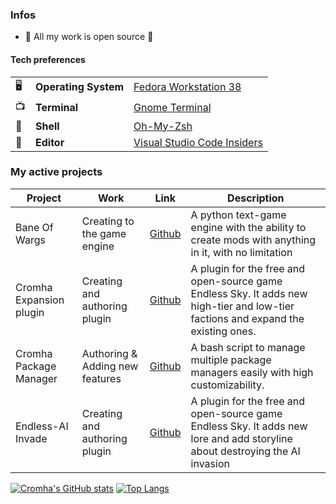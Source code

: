 
### Infos
* 👀 All my work is open source 👀

#### Tech preferences

| |                       |                                                           |
|-|-----------------------|-----------------------------------------------------------|
|🖥| **Operating System** | [Fedora Workstation 38](https://fedoraproject.org/workstation/)|
|📺| **Terminal**         | [Gnome Terminal](https://github.com/GNOME/gnome-terminal)|
|🐚| **Shell**            | [Oh-My-Zsh](https://github.com/ohmyzsh/ohmyzsh)|
|📝| **Editor**           | [Visual Studio Code Insiders](https://github.com/Microsoft/vscode)|

### My active projects
| Project                 | Work                            | Link                                                              | Description                                                                                                                                                       |
|-------------------------|---------------------------------|-------------------------------------------------------------------|-------------------------------------------------------------------------------------------------------------------------------------------------------------------|
| Bane Of Wargs   | Creating to the game engine | [Github](https://github.com/Dungeons-of-Kathallion/Bane-Of-Wargs)     | A python text-game engine with the ability to create mods with anything in it, with no limitation |
| Cromha Expansion plugin | Creating and authoring plugin   | [Github](https://github.com/OcelotWalrus/Cromha-Expansion-plugin) | A plugin for the free and open-source game Endless Sky. It adds new high-tier and low-tier factions and expand the existing ones.                                 |
| Cromha Package Manager  | Authoring & Adding new features | [Github](https://github.com/OcelotWalrus/Cromha-Package-Manager)  | A bash script to manage multiple package managers easily with high customizability.                                                                               |
| Endless-AI Invade       | Creating and authoring plugin   | [Github](https://github.com/OcelotWalrus/Endless-AI-Invade)       | A plugin for the free and open-source game Endless Sky. It adds new lore and add storyline about destroying the AI invasion                                       |

[![Cromha's GitHub stats](https://github-readme-stats.vercel.app/api?username=OcelotWalrus&theme=nord&show_icons=true)](https://github.com/anuraghazra/github-readme-stats)
[![Top Langs](https://github-readme-stats.vercel.app/api/top-langs/?username=OcelotWalrus&theme=nord&show_private=true&layout=compact&langs_count=10)](https://github.com/anuraghazra/github-readme-stats)
